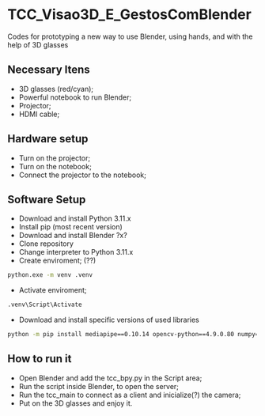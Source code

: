 # TCC_Visao3D_E_GestosComBlender
Codes for prototyping a new way to use Blender, using hands, and with the help of 3D glasses

## Necessary Itens
- 3D glasses (red/cyan);
- Powerful notebook to run Blender;
- Projector;
- HDMI cable;

## Hardware setup
- Turn on the projector;
- Turn on the notebook;
- Connect the projector to the notebook;

## Software Setup
- Download and install Python 3.11.x
- Install pip (most recent version)
- Download and install Blender ?x?
- Clone repository
- Change interpreter to Python 3.11.x
- Create enviroment; (??)  
``` bash 
python.exe -m venv .venv
```
- Activate enviroment; 
``` bash  
.venv\Script\Activate
``` 
- Download and install specific versions of used libraries 
``` bash  
python -m pip install mediapipe==0.10.14 opencv-python==4.9.0.80 numpy==1.26.4
```
## How to run it
* Open Blender and add the tcc_bpy.py in the Script area;
* Run the script inside Blender, to open the server;
* Run the tcc_main to connect as a client and inicialize(?) the camera;
* Put on the 3D glasses and enjoy it.